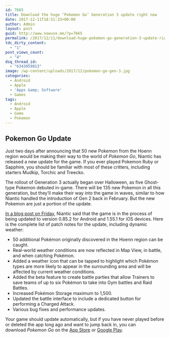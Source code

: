 ```yaml
---
id: 7665
title: Download the huge ‘Pokemon Go’ Generation 3 update right now
date: 2017-12-11T18:51:33+00:00
author: Admin
layout: post
guid: http://www.nowuse.me/?p=7665
permalink: /2017/12/11/download-huge-pokemon-go-generation-3-update-right-now/
tdc_dirty_content:
  - "1"
post_views_count:
  - "4"
dsq_thread_id:
  - "6343059813"
image: /wp-content/uploads/2017/12/pokemon-go-gen-3.jpg
categories:
  - Android
  - Apple
  - 'Apps &amp; Software'
  - Games
tags:
  - Android
  - Apple
  - Game
  - Pokemon
---
```

<h2>Pokemon Go Update</h2>
Just two days after announcing that 50 new Pokemon from the Hoenn region would be making their way to the world of <em>Pokemon Go</em>, Niantic has released a new update for the game. If you ever played Pokemon Ruby or Sapphire, you should be familiar with most of these critters, including starters Mudkip, Torchic and Treecko.

The rollout of Generation 3 actually began over Halloween, as five Ghost-type Pokemon debuted in-game. There will be 135 new Pokemon in all this generation, but they’ll make their way into the game in waves, similar to how Niantic handled the introduction of Gen 2 back in February. But the new Pokemon are just a portion of the update.

<a href="https://pokemongolive.com/en/post/ver-update-120817" target="_blank" rel="nofollow noopener">In a blog post on Friday</a>, Niantic said that the game is in the process of being updated to version 0.85.2 for Android and 1.55.1 for iOS devices. Here is the complete list of patch notes for the update, including dynamic weather:
<ul>
 	<li>50 additional Pokémon originally discovered in the Hoenn region can be caught.</li>
 	<li>Real-world weather conditions are now reflected in Map View, in battle, and when catching Pokémon.</li>
 	<li>Added a weather icon that can be tapped to highlight which Pokémon types are more likely to appear in the surrounding area and will be affected by current weather conditions.</li>
 	<li>Added the beta feature to create battle parties that allow Trainers to save teams of up to six Pokémon to take into Gym battles and Raid Battles.</li>
 	<li>Increased Pokémon Storage maximum to 1,500.</li>
 	<li>Updated the battle interface to include a dedicated button for performing a Charged Attack.</li>
 	<li>Various bug fixes and performance updates.</li>
</ul>
Your game should update automatically, but if you have never played before or deleted the app long ago and want to jump back in, you can download <em>Pokemon Go</em> on the <a class="pmc-tagger-itunes" href="https://itunes.apple.com/us/app/pok%C3%A9mon-go/id1094591345?mt=8&amp;at=10lNUC" target="_blank" rel="nofollow noopener">App Store</a> or <a href="https://play.google.com/store/apps/details?id=com.nianticlabs.pokemongo&amp;hl=en" target="_blank" rel="nofollow noopener">Google Play</a>.